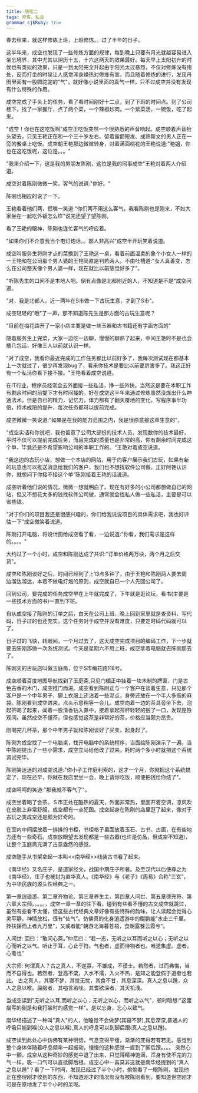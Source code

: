 ```yaml
---
title: 随笔二
tags: 修炼，私活
grammar_cjkRuby: true
---
```


春去秋来，就这样修练上班，上班修炼。。过了半年的日子。

这半年来，成空也发现了一些修炼方面的规律，每到晚上只要有月光就越容易进入坐忘境界，其中尤其以阴历十五，十六这两天的效果最好。每天早上太阳初升的时侯也有类拟的效果，只是一到太阳完全升起由于阳光太过暴烈，不仅对修炼没有用处，反而打坐的时侯让人感觉浑身燥热对修炼有害。而且随着修炼的进行，发现丹田里面有一股圆驼驼的"气"，就好像小说里面的真气一样，只不过成空并没有发现有什么特殊的作用。

成空完成了手头上的任务，看了看时间刚好十二点，到了下班的时间点。到了公司楼下，找了一家餐厅，点了两个菜，一个辣椒炒肉，一个紫菜汤，一碗饭，吃了起来。

"成空！你也在这吃饭啊"成空正吃饭突然一个很熟悉的声音响起。成空顺着声音抬头望去，只见王艳正在和一个三十岁左右、留着露额短发、成熟斯文的男人正在一旁的餐桌上吃饭。成空朝王艳那边微微转身，对着满面桃花的王艳说道:"艳姐，你也在这吃饭呢，这位是。。。"

"我来介绍一下，这是我的男朋友陈刚，这位是我的同事成空"王艳对着两人介绍道。

成空对着陈刚微微一笑，客气的说道:"你好。"

陈刚也相应的说了一下。

王艳看着他们两，抿嘴一笑道:"你们两不用这么客气，我看陈刚也是刚来，不如大家坐在一起吃外钣怎么样"说完还望了望陈刚。

看了王艳的眼神，陈刚也连忙客气的呼应着。

"如果你们不介意我当个电灯炮话。。鄙人非高兴"成空半开玩笑着说道。

成空叫服务生将刚才点的菜换到了王艳这一桌，看着前面温柔的象个小女人一样的一王艳和在公司那个男人婆的王艳简直是判若两人。不由吐槽道:"女人真善变，怎么在公司整天像个男人婆一样，现在就比以前感觉好多了"。

"听陈先生的口间不是本地人吧。倒有点像是北都附近的人，不知道是不是"成空问道。

"对，我是北都人，近一两年在S市做一下古玩生意，才到了S市"。

成空轻轻的"哦"了一声，那不知道陈先生是那方面的古玩生意呢？

"目前在梅花路开了一家小店主要是做一些玉器和古书籍还有字画方面的"

随着服务生上完菜，大家一边吃一边聊，慢慢的聊熟了起来，中间王艳时不是也会插几包话，好像三人以前就认识一样。

"对了成空，我看你最近完成的工作任务都比以前好多了，我每次测试现在都基本上一次就过了，很少再发现bug了，看来你技术是要比以前要厉害多了。我这正好有一个私活你看下接不接。"王艳看着成空说道。

在IT行业，程序员经常会去外面接一些私活，挣一些外快。当然这是要在本职工作有剩余时间的前提下才有时间接的。好在成空这半年来通过修炼虽然没炼出什么神通法术，但是自已的精力，记忆力，体力都有了翻天覆地的变化，写程序事半功倍，持术成陪的提升，每次任务都可以提前完成。

成空微微一笑说道:"如果是在我的能力范围之内，我是很原意接这单生意的"。

"成空实话和你说吧，我也留意了公司大部份的技术人员，发现数你的技术最好，平时不仅可以提前完成任务，而且完成的质量也是非常的高，你有剩余时间完成这个单，毕竟还是不希望影响公司的本职工作的。“王艳对着成空说道。

“我这边的古玩小店，想做一个本店的网站，用于向客户展示我们古玩，如果有新的玩意也可以推送消息给我们的客户，我们也不想找软件公司做，正好阿艳认识你，就想问下你接不接这个单”陈刚接着王艳的话说道。

成空听着他们说的情况，微微一想就明白了。现在有好多的小公司都想做自已的网站，但又不想花太多的钱找软件公司做，通常就会找私人做一些私活，主要是可以省些钱。

"对于你们的项目我还是很感兴趣的，你们给我说说项目的具体需求吧，我也好评估一下"成空微笑着说道。

陈刚打开电脑，将设计图给成空看了看，一边说道:"你看，我们需求是这样的。。。。"

大约过了一个小时，成空和陈刚达成了共识:"订单价格两万块，两个月之后交货"。

成空和陈刚谈好之后，时间已经到了上13点多钟了，由于王艳和陈刚两人要去周边溜达溜达，本着不做电灯炮的原则，成空就自已一个人先回公司了。

回到公司，要完成的任务成空早在上午就完成了，下午就是逛论坛，看书(主要是一些技术方面的书)一直到下班。

自从成空接了陈刚的订单之后，白天在公司上班，晚上回到家里就是查资料、写代码，日子过的也还充实。这个任务对于成空并没有难度，只要定时码代码就可以了。

日子过的飞快，转眼间，一个月过去了，这天成空完成项目的编码工作，下一步就要去陈刚那做一次系统测试。今天是星期六不用上班，成空拿着电脑就去陈刚那去了。

陈刚天的古玩店叫做玉庭斋，位于S市梅花路118号。

成空顺着百度地图导航找到了玉庭斋,只见门楣正中挂着一块木制的牌匾，门是古色古香的木门，成空推门而进。成空看到陈刚正与一个客户在谈着生意，只见那个客户是一个中年男子，脚上衣服上还沾着一些泥点，身旁还放在一个半人多高的麻袋。陈刚看到成空进来，点头示意稍等一会儿。成空向着一边的茶具旁坐下去，泡起茶喝了起来，闻着一股清香钻入鼻中，接着拿起茶杯轻轻的抿了一口，发现是铁观间。虽然成空不懂茶，但也感觉这茶是非常好的茶，价格应当颇为昂贵。

刚喝完几杯茶，那个中年男子就和陈刚谈好了买卖，起身起了。

陈刚为成空找了一个电脑桌，找开电脑中的系统程序，当面给陈刚演示了一遍。当中陈刚提出了一些小需求，成空立马给他改了过来，耗时两个多小时就把这个系统调试完毕。

陈刚笑迷迷的对成空说道:"你小子工作庭利索的，这才一个月，你就把这个系统搞定了，现在还早，你就在我店里坐一会，晚上请你吃饭，顺便把钱给你结了"。

成空呵呵的笑道:"那我就不客气了"。

成空坐着喝了会茶。Ｓ市正处在酷热的夏天，外面非常热，里面开着空调，凉风吹在皮肤上非常舒服，成空都有一点犯困。成空起身在陈刚的店里逛了起来，像对于古玩之类成空还是颇为好奇的。

在室内中间摆放着一排排的书柜，书柜格子里面放着玉石、古书、古画，在有些地方还有一些奇石。成空放眼望去发现都是一些古器(也许是仿品，但成空不知道)，让整个玉庭斋充满了古意盎然的感觉。

成空随手从书架拿起一本叫<<南华经>>线装古书看了起来。

《南华经》又名庄子，是道家经文，战国中期庄子所著。及至汉代以后便尊之为《南华经》，庄子也被封为直华真人。《南华经》与《老子》《周易》合称“三玄”，为中华民族的源头性经典之一。

第一章逍遥游、第二章齐物论、第三章养生主、第四章人间世、第五章德充符、第六章大宗师。。。。。，成空一章一章的往下看，碰到有些看不懂的古文成空就跳过，虽然有些看不太懂，但这些古代经典文章好像有些特殊的韵味，让人读起会觉得心灵平静，神情放松，很有"仙气"。仿佛真的化身逍遥游中的鲲鹏能"水击三千里，抟扶摇而上者九万里"，又或者能"朝游北海暮苍梧，食朝露餐云霞兮"。

人间世:
回曰：“敢问心斋。”仲尼曰：“若一志，无听之以耳而听之以心；无听之以心而听之以气。听止于耳，心止于符。气也者，虚而待物者也。唯道集虚。虚者，心斋也” 

大宗师:
 何谓真人？古之真人，不逆寡，不雄成，不谟士。若然者，过而弗悔，当而不自得也。若然者，登高不栗，入水不濡，入火不热，是知之能登假于道者也若此。
古之真人，其寝不梦，其觉无忧，其食不甘，其息深深。真人之息以踵，众人之息以喉。屈服者，其嗌言若哇。其耆欲深者，其天机浅。 

当成空读到"无听之以耳,而听之以心；无听之以心，而听之以气"，顿时暗想:"这里描写的倒是和我打坐时的感觉一样"。是以忘身，忘心以致气。

南华经描述了一种叫"真人"的人，他睡觉不会做梦(其寝不梦),其息深深,普通人的呼吸只能到喉(众人之息以喉),真人的呼息可以到脚后跟(真人之息以踵)。

成空读到此处心中仿佛有某种明悟，气息变得平缓，渐渐的变得若有若无。感觉到整个身体伴随着呼息频率一起振动，慢慢的这种感觉一直到了脚后跟。。。。
突然心中一颤，成空从这种奇妙的感觉中退了出来，只觉得精神饱满，浑身有使不完的力气一样，吸一口气可以直抵脚后根。成空心中一喜莫非这就是南华经提到的“真人之息以踵”？看了一下时间，发现已经过了半个小时，偷偷看了一眼陈刚，发现他正在整理刚才收到的东西，不知道刚才的情况有没有被陈刚看到，要知道世空刚才可是在原地发了半个小时的呆呢。



